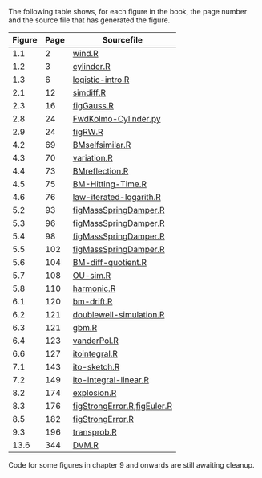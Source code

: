 The following table shows, for each figure in the book, the page number and the source file that has generated the figure.

|Figure	|Page	|Sourcefile|
|-------|-------|----------|
|1.1	|2	|[wind.R](wind.R)|
|1.2	|3	|[cylinder.R](cylinder.R)|
|1.3	|6	|[logistic-intro.R](logistic-intro.R)|
|2.1	|12	|[simdiff.R](simdiff.R)|
|2.3	|16	|[figGauss.R](figGauss.R)|
|2.8	|24	|[FwdKolmo-Cylinder.py](FwdKolmo-Cylinder.py)|
|2.9	|24	|[figRW.R](figRW.R)|
|4.2	|69	|[BMselfsimilar.R](BMselfsimilar.R)|
|4.3	|70	|[variation.R](variation.R)|
|4.4	|73	|[BMreflection.R](BMreflection.R)|
|4.5	|75	|[BM-Hitting-Time.R](BM-Hitting-Time.R)|
|4.6	|76	|[law-iterated-logarith.R](law-iterated-logarith.R)|
|5.2	|93	|[figMassSpringDamper.R](figMassSpringDamper.R)|
|5.3	|96	|[figMassSpringDamper.R](figMassSpringDamper.R)|
|5.4	|98	|[figMassSpringDamper.R](figMassSpringDamper.R)|
|5.5	|102	|[figMassSpringDamper.R](figMassSpringDamper.R)|
|5.6	|104	|[BM-diff-quotient.R](BM-diff-quotient.R)|
|5.7	|108	|[OU-sim.R](OU-sim.R)|
|5.8	|110	|[harmonic.R](harmonic.R)|
|6.1	|120	|[bm-drift.R](bm-drift.R)|
|6.2	|121	|[doublewell-simulation.R](doublewell-simulation.R)|
|6.3	|121	|[gbm.R](gbm.R)|
|6.4	|123	|[vanderPol.R](vanderPol.R)|
|6.6	|127	|[itointegral.R](itointegral.R)|
|7.1    |143    |[ito-sketch.R](ito-sketch.R)|
|7.2	|149	|[ito-integral-linear.R](ito-integral-linear.R)|
|8.2	|174	|[explosion.R](explosion.R)|
|8.3	|176	|[figStrongError.R](figStrongError.R),[figEuler.R](figEuler.R)|
|8.5	|182	|[figStrongError.R](figStrongError.R)|
|9.3	|196	|[transprob.R](transprob.R)|
|13.6   |344    |[DVM.R](DVM.R)|

Code for some figures in chapter 9 and onwards are still awaiting cleanup.

